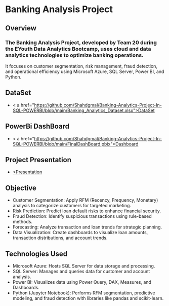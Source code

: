 # Banking Analysis Project
## Overview
### The Banking Analysis Project, developed by Team 20 during the EYouth Data Analytics Bootcamp, uses cloud and data analytics technologies to optimize banking operations. 
   It focuses on customer segmentation, risk management, fraud detection, and operational efficiency using Microsoft Azure, SQL Server, Power BI, and Python.

## DataSet
- < a href="https://github.com/Shahdgmal/Banking-Analytics-Project-In-SQL-POWERBI/blob/main/Banking_Analytics_Dataset.xlsx">DataSet</a>

## PowerBi DashBoard
- < a href="https://github.com/Shahdgmal/Banking-Analytics-Project-In-SQL-POWERBI/blob/main/FinalDashBoard.pbix">Dashboard</a>

## Project Presentation
- <a href="https://github.com/Shahdgmal/Banking-Analytics-Project-In-SQL-POWERBI/blob/main/Presentation.pdf"><Presentation<a/>

## Objective
- Customer Segmentation: Apply RFM (Recency, Frequency, Monetary) analysis to categorize customers for targeted marketing.
- Risk Prediction: Predict loan default risks to enhance financial security.
- Fraud Detection: Identify suspicious transactions using rule-based methods.
- Forecasting: Analyze transaction and loan trends for strategic planning.
- Data Visualization: Create dashboards to visualize loan amounts, transaction distributions, and account trends.

## Technologies Used
- Microsoft Azure: Hosts SQL Server for data storage and processing.
- SQL Server: Manages and queries data for customer and account analysis.
- Power BI: Visualizes data using Power Query, DAX, Measures, and Dashboards.
- Python (Jupyter Notebook): Performs RFM segmentation, predictive modeling, and fraud detection with libraries like pandas and scikit-learn.



